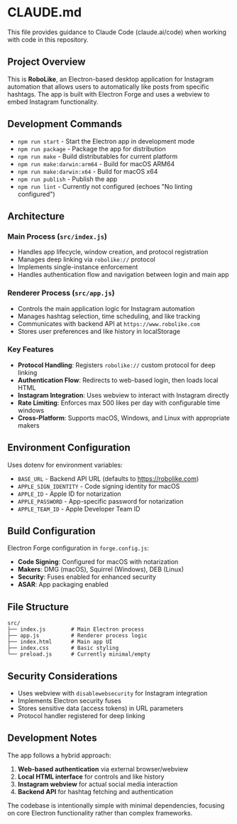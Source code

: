 # CLAUDE.md

This file provides guidance to Claude Code (claude.ai/code) when working with code in this repository.

## Project Overview

This is **RoboLike**, an Electron-based desktop application for Instagram automation that allows users to automatically like posts from specific hashtags. The app is built with Electron Forge and uses a webview to embed Instagram functionality.

## Development Commands

- `npm run start` - Start the Electron app in development mode
- `npm run package` - Package the app for distribution
- `npm run make` - Build distributables for current platform
- `npm run make:darwin:arm64` - Build for macOS ARM64
- `npm run make:darwin:x64` - Build for macOS x64
- `npm run publish` - Publish the app
- `npm run lint` - Currently not configured (echoes "No linting configured")

## Architecture

### Main Process (`src/index.js`)
- Handles app lifecycle, window creation, and protocol registration
- Manages deep linking via `robolike://` protocol
- Implements single-instance enforcement
- Handles authentication flow and navigation between login and main app

### Renderer Process (`src/app.js`)
- Controls the main application logic for Instagram automation
- Manages hashtag selection, time scheduling, and like tracking
- Communicates with backend API at `https://www.robolike.com`
- Stores user preferences and like history in localStorage

### Key Features
- **Protocol Handling**: Registers `robolike://` custom protocol for deep linking
- **Authentication Flow**: Redirects to web-based login, then loads local HTML
- **Instagram Integration**: Uses webview to interact with Instagram directly
- **Rate Limiting**: Enforces max 500 likes per day with configurable time windows
- **Cross-Platform**: Supports macOS, Windows, and Linux with appropriate makers

## Environment Configuration

Uses dotenv for environment variables:
- `BASE_URL` - Backend API URL (defaults to https://robolike.com)
- `APPLE_SIGN_IDENTITY` - Code signing identity for macOS
- `APPLE_ID` - Apple ID for notarization
- `APPLE_PASSWORD` - App-specific password for notarization
- `APPLE_TEAM_ID` - Apple Developer Team ID

## Build Configuration

Electron Forge configuration in `forge.config.js`:
- **Code Signing**: Configured for macOS with notarization
- **Makers**: DMG (macOS), Squirrel (Windows), DEB (Linux)
- **Security**: Fuses enabled for enhanced security
- **ASAR**: App packaging enabled

## File Structure

```
src/
├── index.js        # Main Electron process
├── app.js          # Renderer process logic
├── index.html      # Main app UI
├── index.css       # Basic styling
└── preload.js      # Currently minimal/empty
```

## Security Considerations

- Uses webview with `disablewebsecurity` for Instagram integration
- Implements Electron security fuses
- Stores sensitive data (access tokens) in URL parameters
- Protocol handler registered for deep linking

## Development Notes

The app follows a hybrid approach:
1. **Web-based authentication** via external browser/webview
2. **Local HTML interface** for controls and like history
3. **Instagram webview** for actual social media interaction
4. **Backend API** for hashtag fetching and authentication

The codebase is intentionally simple with minimal dependencies, focusing on core Electron functionality rather than complex frameworks.